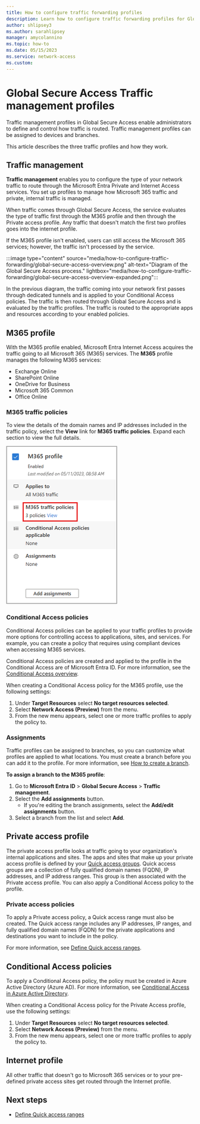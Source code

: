 ```yaml
---
title: How to configure traffic forwarding profiles
description: Learn how to configure traffic forwarding profiles for Global Secure Access.
author: shlipsey3
ms.author: sarahlipsey
manager: amycolannino
ms.topic: how-to
ms.date: 05/15/2023
ms.service: network-access
ms.custom: 
---
```


# Global Secure Access Traffic management profiles

Traffic management profiles in Global Secure Access enable administrators to define and control how traffic is routed. Traffic management profiles can be assigned to devices and branches. 

This article describes the three traffic profiles and how they work.

## Traffic management

**Traffic management** enables you to configure the type of your network traffic to route through the Microsoft Entra Private and Internet Access services. You set up profiles to manage how Microsoft 365 traffic and private, internal traffic is managed. 

When traffic comes through Global Secure Access, the service evaluates the type of traffic first through the M365 profile and then through the Private access profile. Any traffic that doesn't match the first two profiles goes into the internet profile.

If the M365 profile isn't enabled, users can still access the Microsoft 365 services; however, the traffic isn't processed by the service.

:::image type="content" source="media/how-to-configure-traffic-forwarding/global-secure-access-overview.png" alt-text="Diagram of the Global Secure Access process." lightbox="media/how-to-configure-traffic-forwarding/global-secure-access-overview-expanded.png":::

In the previous diagram, the traffic coming into your network first passes through dedicated tunnels and is applied to your Conditional Access policies. The traffic is then routed through Global Secure Access and is evaluated by the traffic profiles. The traffic is routed to the appropriate apps and resources according to your enabled policies.

## M365 profile

With the M365 profile enabled, Microsoft Entra Internet Access acquires the traffic going to all Microsoft 365 (M365) services. The **M365** profile manages the following M365 services:

- Exchange Online
- SharePoint Online
- OneDrive for Business
- Microsoft 365 Common
- Office Online

### M365 traffic policies

To view the details of the domain names and IP addresses included in the traffic policy, select the **View** link for **M365 traffic policies**. Expand each section to view the full details.

![Screenshot of the M365 traffic policies](media/how-to-configure-traffic-forwarding/microsoft-365-traffic-profile.png)

### Conditional Access policies

Conditional Access policies can be applied to your traffic profiles to provide more options for controlling access to applications, sites, and services. For example, you can create a policy that requires using compliant devices when accessing M365 services.

Conditional Access policies are created and applied to the profile in the Conditional Access are of Microsoft Entra ID. For more information, see the [Conditional Access overview](../active-directory/conditional-access/overview.md).

When creating a Conditional Access policy for the M365 profile, use the following settings:

1. Under **Target Resources** select **No target resources selected**.
1. Select **Network Access (Preview)** from the menu.
1. From the new menu appears, select one or more traffic profiles to apply the policy to. 

### Assignments

Traffic profiles can be assigned to branches, so you can customize what profiles are applied to what locations. You must create a branch before you can add it to the profile. For more information, see [How to create a branch](how-to-create-branch-office-location.md).

**To assign a branch to the M365 profile**:

1. Go to **Microsoft Entra ID** > **Global Secure Access** > **Traffic management**.
1. Select the **Add assignments** button. 
    - If you're editing the branch assignments, select the **Add/edit assignments** button.
1. Select a branch from the list and select **Add**.

## Private access profile

The private access profile looks at traffic going to your organization's internal applications and sites. The apps and sites that make up your private access profile is defined by your [Quick access groups](how-to-define-quick-access-ranges.md). Quick access groups are a collection of fully qualified domain names (FQDN), IP addresses, and IP address ranges. This group is then associated with the Private access profile. You can also apply a Conditional Access policy to the profile.

### Private access policies

To apply a Private access policy, a Quick access range must also be created. The Quick access range includes any IP addresses, IP ranges, and fully qualified domain names (FQDN) for the private applications and destinations you want to include in the policy.

For more information, see [Define Quick access ranges](how-to-define-quick-access-ranges.md).

## Conditional Access policies

To apply a Conditional Access policy, the policy must be created in Azure Active Directory (Azure AD). For more information, see [Conditional Access in Azure Active Directory](../active-directory/conditional-access/overview.md).

When creating a Conditional Access policy for the Private Access profile, use the following settings:

1. Under **Target Resources** select **No target resources selected**.
1. Select **Network Access (Preview)** from the menu.
1. From the new menu appears, select one or more traffic profiles to apply the policy to. 

## Internet profile

All other traffic that doesn't go to Microsoft 365 services or to your pre-defined private access sites get routed through the Internet profile.

## Next steps

- [Define Quick access ranges](how-to-define-quick-access-ranges.md)

